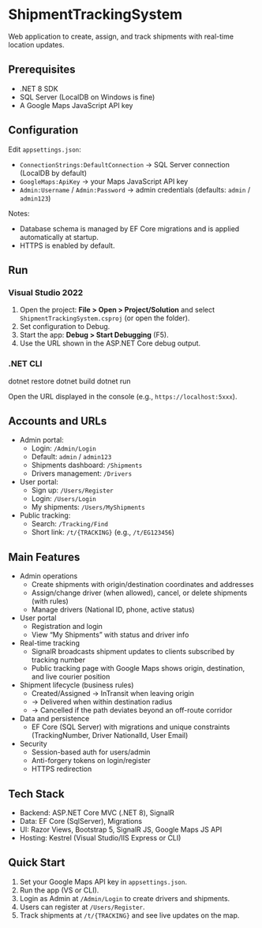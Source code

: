 # ShipmentTrackingSystem

Web application to create, assign, and track shipments with real-time location updates.

## Prerequisites
- .NET 8 SDK
- SQL Server (LocalDB on Windows is fine)
- A Google Maps JavaScript API key

## Configuration
Edit `appsettings.json`:
- `ConnectionStrings:DefaultConnection` → SQL Server connection (LocalDB by default)
- `GoogleMaps:ApiKey` → your Maps JavaScript API key
- `Admin:Username` / `Admin:Password` → admin credentials (defaults: `admin` / `admin123`)

Notes:
- Database schema is managed by EF Core migrations and is applied automatically at startup.
- HTTPS is enabled by default.

## Run

### Visual Studio 2022
1. Open the project: __File > Open > Project/Solution__ and select `ShipmentTrackingSystem.csproj` (or open the folder).
2. Set configuration to Debug.
3. Start the app: __Debug > Start Debugging__ (F5).
4. Use the URL shown in the ASP.NET Core debug output.

### .NET CLI
dotnet restore 
dotnet build 
dotnet run

Open the URL displayed in the console (e.g., `https://localhost:5xxx`).

## Accounts and URLs
- Admin portal:
  - Login: `/Admin/Login`
  - Default: `admin` / `admin123`
  - Shipments dashboard: `/Shipments`
  - Drivers management: `/Drivers`
- User portal:
  - Sign up: `/Users/Register`
  - Login: `/Users/Login`
  - My shipments: `/Users/MyShipments`
- Public tracking:
  - Search: `/Tracking/Find`
  - Short link: `/t/{TRACKING}` (e.g., `/t/EG123456`)

## Main Features
- Admin operations
  - Create shipments with origin/destination coordinates and addresses
  - Assign/change driver (when allowed), cancel, or delete shipments (with rules)
  - Manage drivers (National ID, phone, active status)
- User portal
  - Registration and login
  - View “My Shipments” with status and driver info
- Real-time tracking
  - SignalR broadcasts shipment updates to clients subscribed by tracking number
  - Public tracking page with Google Maps shows origin, destination, and live courier position
- Shipment lifecycle (business rules)
  - Created/Assigned → InTransit when leaving origin
  - → Delivered when within destination radius
  - → Cancelled if the path deviates beyond an off-route corridor
- Data and persistence
  - EF Core (SQL Server) with migrations and unique constraints (TrackingNumber, Driver NationalId, User Email)
- Security
  - Session-based auth for users/admin
  - Anti-forgery tokens on login/register
  - HTTPS redirection

## Tech Stack
- Backend: ASP.NET Core MVC (.NET 8), SignalR
- Data: EF Core (SqlServer), Migrations
- UI: Razor Views, Bootstrap 5, SignalR JS, Google Maps JS API
- Hosting: Kestrel (Visual Studio/IIS Express or CLI)

## Quick Start
1. Set your Google Maps API key in `appsettings.json`.
2. Run the app (VS or CLI).
3. Login as Admin at `/Admin/Login` to create drivers and shipments.
4. Users can register at `/Users/Register`.
5. Track shipments at `/t/{TRACKING}` and see live updates on the map.
